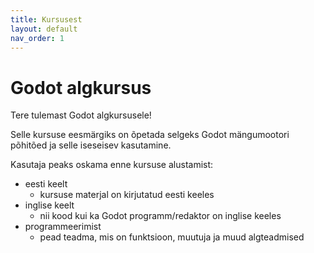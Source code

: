 ```yaml
---
title: Kursusest
layout: default
nav_order: 1
---
```


# Godot algkursus

Tere tulemast Godot algkursusele!

Selle kursuse eesmärgiks on õpetada selgeks Godot mängumootori põhitõed ja selle iseseisev kasutamine.

Kasutaja peaks oskama enne kursuse alustamist:

-   eesti keelt
    -   kursuse materjal on kirjutatud eesti keeles
-   inglise keelt
    -   nii kood kui ka Godot programm/redaktor on inglise keeles
-   programmeerimist
    -   pead teadma, mis on funktsioon, muutuja ja muud algteadmised